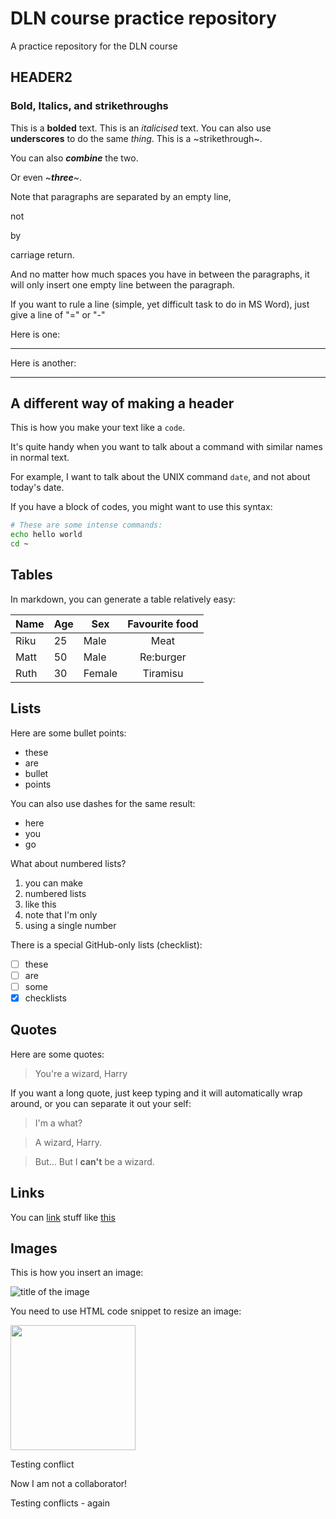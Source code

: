 # DLN course practice repository

A practice repository for the DLN course

## HEADER2

### Bold, Italics, and strikethroughs

This is a **bolded** text.
This is an *italicised* text.
You can also use __underscores__ to do the same _thing_.
This is a ~strikethrough~.

You can also *__combine__* the two.

Or even ~__*three*__~.

Note that paragraphs are separated by an empty line,

not

by

carriage return.

And no matter how much spaces you have in between the paragraphs, it will only insert one empty line between the paragraph.

If you want to rule a line (simple, yet difficult task to do in MS Word), just give a line of "=" or "-"

Here is one:

--------------------

Here is another:

____________________

A different way of making a header
------------------------

This is how you make your text like a `code`.

It's quite handy when you want to talk about a command with similar names in normal text.

For example, I want to talk about the UNIX command `date`, and not about today's date.


If you have a block of codes, you might want to use this syntax:

```bash
# These are some intense commands:
echo hello world
cd ~
```

## Tables

In markdown, you can generate a table relatively easy:

|Name | Age | Sex | Favourite food|
|-----|-----|---|:----:|
|Riku | 25 | Male | Meat|
|Matt | 50 | Male | Re:burger|
|Ruth | 30 | Female | Tiramisu|

## Lists

Here are some bullet points:
* these 
* are 
* bullet 
* points

You can also use dashes for the same result:
- here
- you 
- go

What about numbered lists?
1. you can make 
1. numbered lists
1. like this
1. note that I'm only 
1. using a single number

There is a special GitHub-only lists (checklist):
- [ ] these
- [ ] are
- [ ] some
- [x] checklists

## Quotes

Here are some quotes:
> You're a wizard, Harry 

If you want a long quote, just keep typing and it will automatically wrap around, or you can separate it out your self:
> I'm a what?

> A wizard, Harry.

> But... But I **can't** be a wizard.

## Links

You can [link](https://www.google.com) stuff like [this](https://www.facebook.com)

## Images

This is how you insert an image:

![title of the image](Kirby.png)

You need to use HTML code snippet to resize an image:

<img src="Kirby.png" width=200 height=200/>



Testing conflict




Now I am not a collaborator!

Testing conflicts - again
